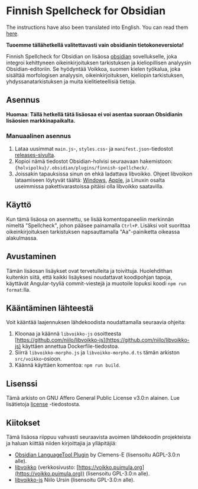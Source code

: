 # Finnish Spellcheck for Obsidian

The instructions have also been translated into English. You can read them [here](https://github.com/antoKeinanen/obsidian-finnish-spellcheck/blob/main/README.md).

**Tuoemme tällähetkellä valitettavasti vain obsidianin tietokoneversiota!**

Finnish Spellcheck for Obsidian on lisäosa [obsidian](obsidian.md) sovellukselle, joka integroi kehittyneen oikeinkirjoituksen tarkistuksen ja kieliopillisen analyysin Obsidian-editoriin. Se hyödyntää Voikkoa, suomen kielen työkalua, joka sisältää morfologisen analyysin, oikeinkirjoituksen, kieliopin tarkistuksen, yhdyssanatarkistuksen ja muita kielitieteellisiä tietoja.

## Asennus
**Huomaa: Tällä hetkellä tätä lisäosaa ei voi asentaa suoraan Obsidianin lisäosien markkinapaikalta.**

### Manuaalinen asennus
1. Lataa uusimmat `main.js`-, `styles.css`- ja `manifest.json`-tiedostot [releases-sivulta](https://github.com/antoKeinanen/obsidian-finnish-spellcheck/releases).
2. Kopioi nämä tiedostot Obsidian-holvisi seuraavaan hakemistoon: `{holvipolku}/.obsidian/plugins/finnish-spellcheck/`.
3. Joissakin tapauksissa sinun on ehkä ladattava libvoikko. Ohjeet libvoikon lataamiseen löytyvät täältä: [Windows](https://www.puimula.org/htp/testing/voikko-sdk/win-crossbuild/), [Apple](https://formulae.brew.sh/formula/libvoikko), ja Linuxin osalta useimmissa pakettivarastoissa pitäisi olla libvoikko saatavilla.

## Käyttö
Kun tämä lisäosa on asennettu, se lisää komentopaneeliin merkinnän nimeltä "Spellcheck", johon pääsee painamalla `Ctrl+P`. Lisäksi voit suorittaa oikeinkirjoituksen tarkistuksen napsauttamalla "Aa"-painiketta oikeassa alakulmassa.

## Avustaminen
Tämän lisäosan lisäykset ovat tervetulleita ja toivittuja. Huolehdithan kuitenkin siitä, että kaikki lisäyksesi noudattavat koodipohjan tapoja, käyttävät Angular-tyyliä commit-viestejä ja muotoile lopuksi koodi `npm run format`:lla.

## Kääntäminen lähteestä
Voit kääntää laajennuksen lähdekoodista noudattamalla seuraavia ohjeita:

1. Kloonaa ja käännä `libvoikko-js` osoitteesta [https://github.com/niilo/libvoikko-js](https://github.com/niilo/libvoikko-js) käyttäen annettua Dockerfile-tiedostoa.
2. Siirrä `libvoikko-morpho.js` ja `libvoikko-morpho.d.ts` tämän arkiston `src/voikko`-osioon.
3. Käännä käyttäen komentoa: `npm run build`.

## Lisenssi 
Tämä arkisto on GNU Affero General Public License v3.0:n alainen. Lue lisätietoja [license](https://github.com/antoKeinanen/obsidian-finnish-spellcheck/blob/main/LICENSE) -tiedostosta.

## Kiitokset
Tämä lisäosa riippuu vahvasti seuraavista avoimen lähdekoodin projekteista ja haluan kiittää niiden kirjoittajia ja ylläpitäjiä:
- [Obsidian LanguageTool Plugin](https://github.com/Clemens-E/obsidian-languagetool-plugin) by Clemens-E (lisensoitu AGPL-3.0:n alle).
- [libvoikko](https://github.com/voikko/corevoikko/tree/master/libvoikko) (verkkosivusto: [https://voikko.puimula.org](https://voikko.puimula.org)) (lisensoitu GPL-3.0:n alle).
- [libvoikko-js](https://github.com/niilo/libvoikko-js) Niilo Ursin (lisensoitu GPL-3.0:n alle).